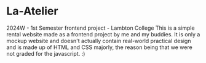 # La-Atelier
2024W - 1st Semester frontend project - Lambton College
This is a simple rental website made as a frontend project by me and my buddies. It is only a mockup website and doesn't actually contain real-world practical design and is made up of HTML and CSS majorly, the reason being that we were not graded for the javascript. :)
